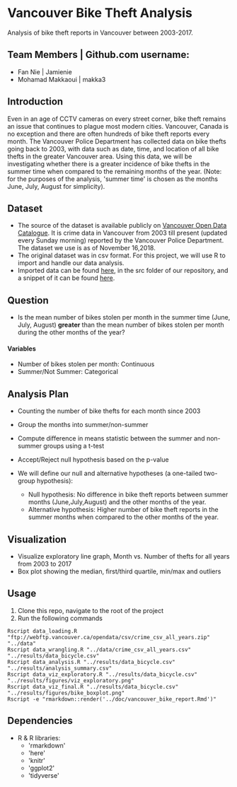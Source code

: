 # Vancouver Bike Theft Analysis
Analysis of bike theft reports in Vancouver between 2003-2017.

## Team Members | Github.com username:
* Fan Nie | Jamienie
* Mohamad Makkaoui | makka3

## Introduction
Even in an age of CCTV cameras on every street corner, bike theft remains an issue that continues to plague most modern cities. 
Vancouver, Canada is no exception and there are often hundreds of bike theft reports every month. The Vancouver Police Department has 
collected data on bike thefts going back to 2003, with data such as date, time, and location of all bike thefts in the greater Vancouver area.
Using this data, we will be investigating whether there is a greater incidence of bike thefts in the summer time when compared to the remaining months of the year.
(Note: for the purposes of the analysis, 'summer time' is chosen as the months June, July, August for simplicity). 

## Dataset

* The source of the dataset is available publicly on [Vancouver Open Data Catalogue](https://data.vancouver.ca/datacatalogue/crime-data.htm). It is crime data in Vancouver from 2003 till present (updated every Sunday morning) reported by the Vancouver Police Department. The dataset we use is as of November 16,2018.
* The original dataset was in csv format. For this project, we will use R to import and handle our data analysis.
* Imported data can be found [here](https://github.com/UBC-MDS/DSCI_522_Vancouver_Bike_Theft_Analysis/tree/master/script), in the src folder of our repository, and a snippet of it can be found [here](https://github.com/UBC-MDS/DSCI_522_Vancouver_Bike_Theft_Analysis/tree/master/img).

## Question

* Is the mean number of bikes stolen per month in the summer time (June, July, August) **greater** than the mean number of bikes stolen per month during the other months of the year? 

#### Variables

* Number of bikes stolen per month: Continuous
* Summer/Not Summer: Categorical

## Analysis Plan

* Counting the number of bike thefts for each month since 2003
* Group the months into summer/non-summer
* Compute difference in means statistic between the summer and non-summer groups using a t-test
* Accept/Reject null hypothesis based on the p-value

* We will define our null and alternative hypotheses (a one-tailed two-group hypothesis): 
  * Null hypothesis: No difference in bike theft reports between summer months (June,July,August) and the other months of the year.
  * Alternative hypothesis: Higher number of bike theft reports in the summer months when compared to the other months of the year.

## Visualization
- Visualize exploratory line graph, Month vs. Number of thefts for all years from 2003 to 2017
- Box plot showing the median, first/third quartile, min/max and outliers

## Usage

1. Clone this repo, navigate to the root of the project
2. Run the following commands

```
Rscript data_loading.R "ftp://webftp.vancouver.ca/opendata/csv/crime_csv_all_years.zip"   "../data"
Rscript data_wrangling.R "../data/crime_csv_all_years.csv" "../results/data_bicycle.csv"
Rscript data_analysis.R "../results/data_bicycle.csv"  "../results/analysis_summary.csv" 
Rscript data_viz_exploratory.R "../results/data_bicycle.csv"  "../results/figures/viz_exploratory.png"
Rscript data_viz_final.R "../results/data_bicycle.csv" "../results/figures/bike_boxplot.png"
Rscript -e "rmarkdown::render('../doc/vancouver_bike_report.Rmd')"
```

## Dependencies
- R & R libraries:
	- 'rmarkdown'
	- 'here'
	- 'knitr'
	- 'ggplot2'
	- 'tidyverse'